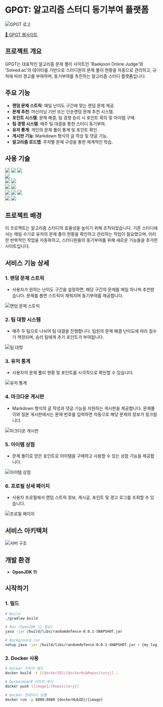 # GPGT: 알고리즘 스터디 동기부여 플랫폼

![GPGT 로고](https://github.com/GPGT-Algorithm-Study/GPGT-Server/assets/44383895/542be3c3-72d2-42fc-a3de-edf5288d4c6b)

[🔗 GPGT 웹사이트](https://randps.kr)

## 프로젝트 개요

GPGT는 대표적인 알고리즘 문제 풀이 사이트인 'Baekjoon Online Judge'와 'Solved.ac'의 데이터를 기반으로 스터디원의 문제 풀이 현황을 자동으로 관리하고, 규칙에 따라 경고를 부여하며, 동기부여를 촉진하는 알고리즘 스터디 플랫폼입니다.

## 주요 기능

- **랜덤 문제 스트릭**: 매일 난이도 구간에 맞는 랜덤 문제 제공.
- **문제 추천**: 머신러닝 기반 또는 단순랜덤 문제 추천 시스템.
- **포인트 시스템**: 문제 해결, 팀 경쟁 승리 시 포인트 획득 및 아이템 구매.
- **팀 경쟁 시스템**: 매주 팀 대결을 통한 스터디 동기부여.
- **유저 통계**: 개인의 문제 풀이 통계 및 포인트 확인.
- **게시판 기능**: Markdown 형식의 글 작성 및 댓글 기능.
- **알고리즘 로드맵**: 주차별 문제 구성을 통한 체계적인 학습.

## 사용 기술

<img src="https://img.shields.io/badge/springboot-6DB33F?style=for-the-badge&logo=springboot&logoColor=white"> <img src="https://img.shields.io/badge/Spring Security-6DB33F?style=for-the-badge&logo=SpringSecurity&logoColor=white"> <img src="https://img.shields.io/badge/JAVA-007396?style=for-the-badge&logo=openjdk&logoColor=white"> <br>
<img src="https://img.shields.io/badge/JUnit5-25A162?style=for-the-badge&logo=JUnit5&logoColor=white"> <br>
<img src="https://img.shields.io/badge/Hibernate-59666C?style=for-the-badge&logo=Hibernate&logoColor=white"> <img src="https://img.shields.io/badge/mysql-4479A1?style=for-the-badge&logo=mysql&logoColor=white"> <br>
<img src="https://img.shields.io/badge/apache tomcat-F8DC75?style=for-the-badge&logo=apachetomcat&logoColor=white"> <img src="https://img.shields.io/badge/nginx-%23009639.svg?style=for-the-badge&logo=nginx&logoColor=white"> <br>
<img src="https://img.shields.io/badge/docker-%230db7ed.svg?style=for-the-badge&logo=docker&logoColor=white"> <img src="https://img.shields.io/badge/docker Compose-%230db7ed.svg?style=for-the-badge&logo=docker&logoColor=white"> <img src="https://img.shields.io/badge/github%20actions-%232671E5.svg?style=for-the-badge&logo=githubactions&logoColor=white"> <br>
<img src="https://img.shields.io/badge/Amazon%20EC2-FF9900?style=for-the-badge&logo=Amazon%20EC2&logoColor=white"> <img src="https://img.shields.io/badge/Amazon%20S3-569A31?style=for-the-badge&logo=Amazon%20S3&logoColor=white"> <br>

## 프로젝트 배경

이 프로젝트는 알고리즘 스터디의 효율성을 높이기 위해 조직되었습니다. 기존 스터디에서는 매일 수기로 유저의 문제 풀이 현황을 확인하고 관리하는 작업이 필요했으며, 이러한 반복적인 작업을 자동화하고, 스터디원들의 동기부여를 위해 새로운 기능들을 추가한 사이트입니다.

## 서비스 기능 상세

### 1. 랜덤 문제 스트릭

- 사용자가 원하는 난이도 구간을 설정하면, 해당 구간의 문제를 매일 하나씩 추천받습니다. 문제를 풀면 스트릭이 채워지며 동기부여를 제공합니다.

![랜덤 문제 스트릭](https://github.com/klloo/next-ts-x-clonecoding/assets/53117014/b01e2020-41ad-487d-90ec-cb8eca01c2c7)

### 2. 팀 대항 시스템

- 매주 두 팀으로 나뉘어 팀 대결을 진행합니다. 팀원의 문제 해결 난이도에 따라 점수가 책정되며, 승리 팀에게 추가 포인트가 부여됩니다.

![팀 대항](https://github.com/klloo/next-ts-x-clonecoding/assets/53117014/b1f6ec7a-b49c-4369-bd10-dcb06adaff4a)

### 3. 유저 통계

- 사용자의 문제 풀이 현황 및 포인트를 시각적으로 확인할 수 있습니다.

![유저 통계](https://github.com/klloo/next-ts-x-clonecoding/assets/53117014/a7640dc4-b0d1-4bb7-bd29-232b537bbbdd)

### 4. 마크다운 게시판

- Markdown 형식의 글 작성과 댓글 기능을 지원하는 게시판을 제공합니다. 문제풀이와 질문 게시판에서는 문제 번호를 입력하면 자동으로 해당 문제의 정보가 링크됩니다.

![마크다운 게시판](https://github.com/klloo/next-ts-x-clonecoding/assets/53117014/c8d93729-c74f-4e8a-a344-d1db8a0a91fe)

### 5. 아이템 상점

- 문제 풀이로 얻은 포인트로 아이템을 구매하고 사용할 수 있는 상점 기능을 제공합니다.

![아이템 상점](https://github.com/klloo/next-ts-x-clonecoding/assets/53117014/c5764081-b967-42e7-988d-e5b2a840408b)

### 6. 프로필 상세 페이지

- 사용자 프로필에서 랜덤 스트릭 정보, 게시글, 포인트 및 경고 로그를 조회할 수 있습니다.

![프로필 페이지](https://github.com/klloo/next-ts-x-clonecoding/assets/53117014/58013b11-3568-440c-a353-2863b5c8d509)

## 서비스 아키텍처

![서버 구조](https://github.com/GPGT-Algorithm-Study/GPGT-Server/assets/44383895/ec88733e-9304-4388-89aa-ea5b548bf575)

## 개발 환경

- **OpenJDK 11**

## 시작하기

### 1. 빌드

```bash
# Build
./gradlew build
```

```bash
# Run (OpenJDK 11 필요)
java -jar /build/libs/randomdefence-0.0.1-SNAPSHOT.jar

# Background run
nohup java -jar /build/libs/randomdefence-0.0.1-SNAPSHOT.jar > {my_log_file} &
```

### 2. Docker 사용

```bash
# Docker 이미지 빌드
docker build -t [{dockerID}/{dockerHubRepository}] .

# DockerHub에 이미지 푸시
docker push [{image}/{Repository}]

# Docker 컨테이너 실행
docker run -p 8080:8080 {dockerHubID}/{image}
```
